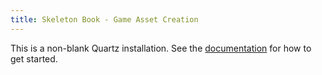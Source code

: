 ```yaml
---
title: Skeleton Book - Game Asset Creation
---
```


This is a non-blank Quartz installation.
See the [documentation](https://quartz.jzhao.xyz) for how to get started.
